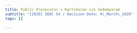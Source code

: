 ```yaml
---
title: Public Prosecutor v Kartikesan s/o Sedamparam
subtitle: "[2020] SGDC 54 / Decision Date: 9\_March\_2020"
tags: []

---
```

